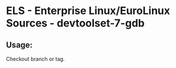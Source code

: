 # ELS - Enterprise Linux/EuroLinux Sources - devtoolset-7-gdb
 
## Usage:
  Checkout branch or tag.

